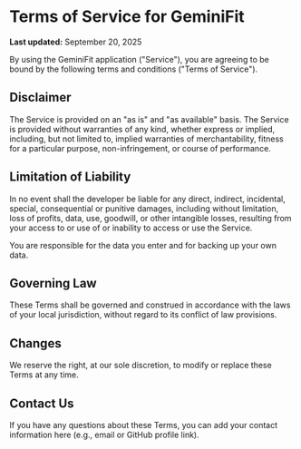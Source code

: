 # Terms of Service for GeminiFit

**Last updated:** September 20, 2025

By using the GeminiFit application ("Service"), you are agreeing to be bound by the following terms and conditions ("Terms of Service").

## Disclaimer

The Service is provided on an "as is" and "as available" basis. The Service is provided without warranties of any kind, whether express or implied, including, but not limited to, implied warranties of merchantability, fitness for a particular purpose, non-infringement, or course of performance.

## Limitation of Liability

In no event shall the developer be liable for any direct, indirect, incidental, special, consequential or punitive damages, including without limitation, loss of profits, data, use, goodwill, or other intangible losses, resulting from your access to or use of or inability to access or use the Service.

You are responsible for the data you enter and for backing up your own data.

## Governing Law

These Terms shall be governed and construed in accordance with the laws of your local jurisdiction, without regard to its conflict of law provisions.

## Changes

We reserve the right, at our sole discretion, to modify or replace these Terms at any time.

## Contact Us

If you have any questions about these Terms, you can add your contact information here (e.g., email or GitHub profile link).
